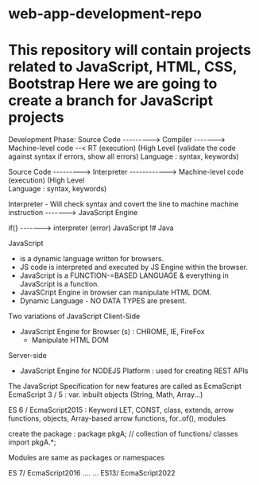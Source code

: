 # web-app-development-repo

This repository will contain projects related to JavaScript, HTML, CSS, Bootstrap
Here we are going to create a branch for JavaScript projects
=======================================================================

Development Phase:
Source Code ---------> Compiler -------> Machine-level code --< RT (execution)
(High Level (validate the code against syntax
if errors, show all errors)
Language : syntax, keywords)

Source Code ---------> Interpreter ------------> Machine-level code (execution)
(High Level  
Language : syntax, keywords)

Interpreter - Will check syntax and covert the line to machine machine instruction -------> JavaScript Engine

if(} -------> interpreter (error)
JavaScript !# Java

JavaScript

- is a dynamic language written for browsers.
- JS code is interpreted and executed by JS Engine within the browser.
- JavaScript is a FUNCTION-=BASED LANGUAGE & everything in JavaScript is a function.
- JavaSCript Engine in browser can manipulate HTML DOM.
- Dynamic Language - NO DATA TYPES are present.

Two variations of JavaScript
Client-Side

- JavaScript Engine for Browser (s) : CHROME, IE, FireFox
  - Manipulate HTML DOM

Server-side

- JavaScript Engine for NODEJS Platform : used for creating REST APIs

The JavaScript Specification for new features are called as EcmaScript
EcmaScript 3 / 5 : var. inbuilt objects (String, Math, Array...)

ES 6 / EcmaScript2015 : Keyword LET, CONST, class, extends, arrow functions, objects, Array-based arrow functions, for..of(), modules

create the package : package pkgA; // collection of functions/ classes
import pkgA.\*;

Modules are same as packages or namespaces

ES 7/ EcmaScript2016
....
...
ES13/ EcmaScript2022
